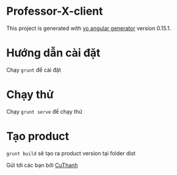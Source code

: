 # Professor-X-client

This project is generated with [yo angular generator](https://github.com/yeoman/generator-angular)
version 0.15.1.

# Hướng dẫn cài đặt

Chạy `grunt` để cài đặt

# Chạy thử

Chạy `grunt serve` để chạy thử

# Tạo product
`grunt build` sẽ tạo ra product version tại folder dist

Gửi tới các bạn bởi [CuThanh](http://cuthanh.com)

